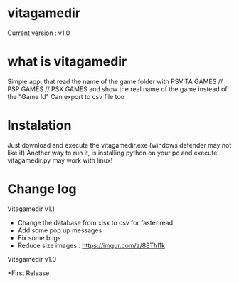 # vitagamedir
Current version : v1.0

# what is vitagamedir

Simple app, that read the name of the game folder with PSVITA GAMES // PSP GAMES // PSX GAMES and show the real name of the game instead of the "Game Id"
Can export to csv file too


# Instalation
Just download and execute  the vitagamedir.exe (windows defender may not like it)
Another way to run it, is installing python on your pc and execute vitagamedir.py may work with linux!

# Change log

Vitagamedir v1.1

* Change the database from xlsx to csv for faster read
* Add some pop up messages
* Fix some bugs
* Reduce size
images : https://imgur.com/a/88Thl1k


Vitagamedir v1.0

*First Release

